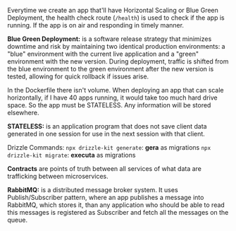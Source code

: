 Everytime we create an app that'll have Horizontal Scaling or Blue Green Deployment, the health check route (`/health`) is used to check if the app is running. If the app is on air and responding in timely manner.

**Blue Green Deployment:** is a software release strategy that minimizes downtime and risk by maintaining two identical production environments: a "blue" environment with the current live application and a "green" environment with the new version. During deployment, traffic is shifted from the blue environment to the green environment after the new version is tested, allowing for quick rollback if issues arise.

In the Dockerfile there isn't volume. When deploying an app that can scale horizontally, if I have 40 apps running, it would take too much hard drive space. So the app must be STATELESS. Any information will be stored elsewhere.

**STATELESS:** is an application program that does not save client data generated in one session for use in the next session with that client.

Drizzle Commands:
`npx drizzle-kit generate`: **gera** as migrations
`npx drizzle-kit migrate`: **executa** as migrations

**Contracts** are points of truth between all services of what data are trafficking between microservices.

**RabbitMQ:** is a distributed message broker system. It uses Publish/Subscriber pattern, where an app publishes a message into RabbitMQ, which stores it, than any application who should be able to read this messages is registered as Subscriber and fetch all the messages on the queue.
